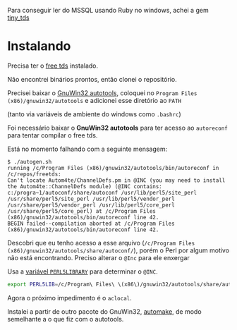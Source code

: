 Para conseguir ler do MSSQL usando Ruby no windows, achei a gem [tiny_tds](https://rubygems.org/gems/tiny_tds)

# Instalando

Precisa ter o [free tds](https://github.com/FreeTDS/freetds/) instalado.

Não encontrei binários prontos, então clonei o repositório.

Precisei baixar o [GnuWin32 autotools](https://gnuwin32.sourceforge.net/packages/autoconf.htm),
coloquei no `Program Files (x86)/gnuwin32/autotools` e adicionei esse diretório ao `PATH`

(tanto via variáveis de ambiente do windows como `.bashrc`)

Foi necessário baixar o **GnuWin32 autotools** para ter acesso ao `autoreconf` para
tentar compilar o free tds.

Está no momento falhando com a seguinte mensagem:

```
$ ./autogen.sh
running /c/Program Files (x86)/gnuwin32/autotools/bin/autoreconf in /c/repos/freetds:
Can't locate Autom4te/ChannelDefs.pm in @INC (you may need to install the Autom4te::ChannelDefs module) (@INC contains: c:/progra~1/autoconf/share/autoconf /usr/lib/perl5/site_perl /usr/share/perl5/site_perl /usr/lib/perl5/vendor_perl /usr/share/perl5/vendor_perl /usr/lib/perl5/core_perl /usr/share/perl5/core_perl) at /c/Program Files (x86)/gnuwin32/autotools/bin/autoreconf line 42.
BEGIN failed--compilation aborted at /c/Program Files (x86)/gnuwin32/autotools/bin/autoreconf line 42.
```

Descobri que eu tenho acesso a esse arquivo (`/c/Program Files (x86)/gnuwin32/autotools/share/autoconf/`), porém
o Perl por algum motivo não está encontrando. Preciso alterar o `@Inc` para ele enxergar

Usa a [variável `PERL5LIBRARY`](https://perlmaven.com/how-to-change-inc-to-find-perl-modules-in-non-standard-locations) para
determinar o `@INC`.

```bash
export PERL5LIB=/c/Program\ Files\ \(x86\)/gnuwin32/autotools/share/autoconf/
```

Agora o próximo impedimento é o `aclocal`.

Instalei a partir de outro pacote do GnuWin32, [automake](https://gnuwin32.sourceforge.net/packages/automake.htm), de modo semelhante a o que fiz com o autotools.
